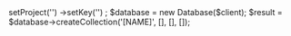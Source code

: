 <?php

use Appwrite\Client;
use Appwrite\Services\Database;

$client = new Client();

$client
    ->setProject('')
    ->setKey('')
;

$database = new Database($client);

$result = $database->createCollection('[NAME]', [], [], []);